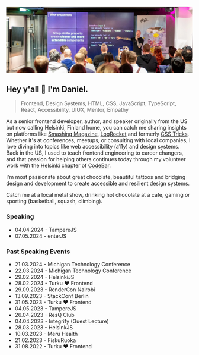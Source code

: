 ![Daniel Yuschick speaking at HelsinkiJS about building components in React and TypeScript.](./daniel-yuschick-helsinki-js.webp)

## Hey y'all 🤘 I'm Daniel.

> Frontend, Design Systems, HTML, CSS, JavaScript, TypeScript, React, Accessibility, UIUX, Mentor, Empathy

As a senior frontend developer, author, and speaker originally from the US but now calling Helsinki, Finland home, you can catch me sharing insights on platforms like [Smashing Magazine](https://www.smashingmagazine.com/author/daniel-yuschick/), [LogRocket](https://blog.logrocket.com/author/danielyuschick/) and formerly [CSS Tricks](https://css-tricks.com/author/danyuschick/). Whether it's at conferences, meetups, or consulting with local companies, I love diving into topics like web accessibility (a11y) and design systems. Back in the US, I used to teach frontend engineering to career changers, and that passion for helping others continues today through my volunteer work with the Helsinki chapter of [CodeBar](https://codebar.io/).

I'm most passionate about great chocolate, beautiful tattoos and bridging design and development to create accessible and resilient design systems.

Catch me at a local metal show, drinking hot chocolate at a cafe, gaming or sporting (basketball, squash, climbing).

### Speaking

- 04.04.2024 - TampereJS
- 07.05.2024 - enterJS

### Past Speaking Events

- 21.03.2024 - Michigan Technology Conference
- 22.03.2024 - Michigan Technology Conference
- 29.02.2024 - HelsinkiJS
- 28.02.2024 - Turku ❤️ Frontend
- 29.09.2023 - RenderCon Nairobi
- 13.09.2023 - StackConf Berlin
- 31.05.2023 - Turku ❤️ Frontend
- 04.05.2023 - TampereJS
- 26.04.2023 - ResQ Club
- 04.04.2023 - Integrify (Guest Lecture)
- 28.03.2023 - HelsinkJS
- 10.03.2023 - Meru Health
- 21.02.2023 - FiskuRuoka
- 31.08.2022 - Turku ❤️ Frontend
